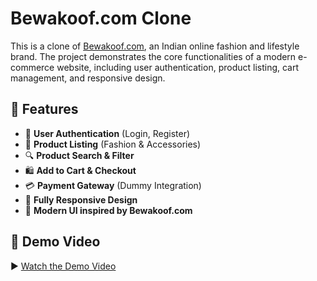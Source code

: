 # Bewakoof.com Clone

This is a clone of [Bewakoof.com](https://www.bewakoof.com), an Indian online fashion and lifestyle brand. The project demonstrates the core functionalities of a modern e-commerce website, including user authentication, product listing, cart management, and responsive design.

## 🚀 Features

- 🛒 **User Authentication** (Login, Register)
- 👕 **Product Listing** (Fashion & Accessories)
- 🔍 **Product Search & Filter**
- 🛍️ **Add to Cart & Checkout**
- 💳 **Payment Gateway** (Dummy Integration)
- 📱 **Fully Responsive Design**
- 🎨 **Modern UI inspired by Bewakoof.com**

## 🎥 Demo Video

▶️ [Watch the Demo Video](https://drive.google.com/file/d/1QfhHz8Z2PIDCOgv56mgXYr2nH0UAmoWp/view?usp=sharing)

